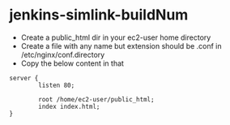 # jenkins-simlink-buildNum

- Create a public_html dir in your ec2-user home directory
- Create a file with any name but extension should be .conf in /etc/nginx/conf.directory
- Copy the below content in that
```
server {
        listen 80;

        root /home/ec2-user/public_html;
        index index.html;
}
```
